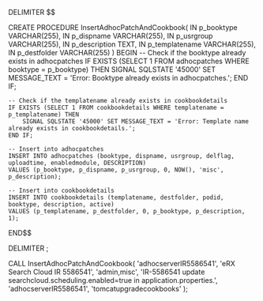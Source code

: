 DELIMITER $$

CREATE PROCEDURE InsertAdhocPatchAndCookbook(
    IN p_booktype VARCHAR(255),
    IN p_dispname VARCHAR(255),
    IN p_usrgroup VARCHAR(255),
    IN p_description TEXT,
    IN p_templatename VARCHAR(255),
    IN p_destfolder VARCHAR(255)
)
BEGIN
    -- Check if the booktype already exists in adhocpatches
    IF EXISTS (SELECT 1 FROM adhocpatches WHERE booktype = p_booktype) THEN
        SIGNAL SQLSTATE '45000' SET MESSAGE_TEXT = 'Error: Booktype already exists in adhocpatches.';
    END IF;

    -- Check if the templatename already exists in cookbookdetails
    IF EXISTS (SELECT 1 FROM cookbookdetails WHERE templatename = p_templatename) THEN
        SIGNAL SQLSTATE '45000' SET MESSAGE_TEXT = 'Error: Template name already exists in cookbookdetails.';
    END IF;

    -- Insert into adhocpatches
    INSERT INTO adhocpatches (booktype, dispname, usrgroup, delflag, uploadtime, enabledmodule, DESCRIPTION)
    VALUES (p_booktype, p_dispname, p_usrgroup, 0, NOW(), 'misc', p_description);

    -- Insert into cookbookdetails
    INSERT INTO cookbookdetails (templatename, destfolder, podid, booktype, description, active)
    VALUES (p_templatename, p_destfolder, 0, p_booktype, p_description, 1);
END$$

DELIMITER ;






CALL InsertAdhocPatchAndCookbook(
    'adhocserverIR5586541',
    'eRX Search Cloud IR 5586541',
    'admin,misc',
    'IR-5586541 update searchcloud.scheduling.enabled=true in application.properties.',
    'adhocserverIR5586541',
    'tomcatupgradecookbooks'
);
